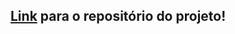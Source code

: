 ## [Link](https://github.com/Lucas-Almeida-SD/Trybe-Projeto_4-Todo_List) para o repositório do projeto!